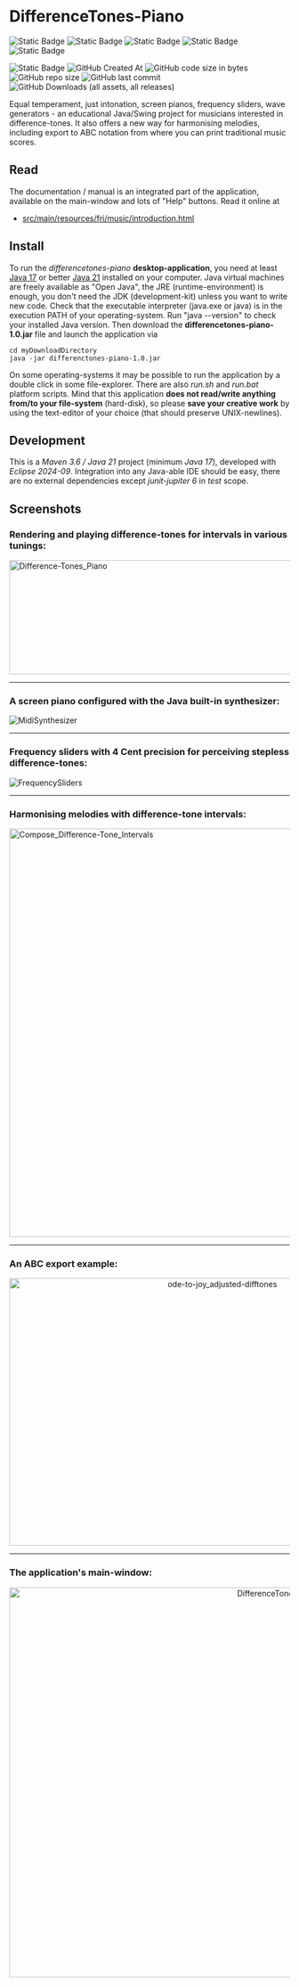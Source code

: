 # DifferenceTones-Piano

![Static Badge](https://img.shields.io/badge/Topic-Music-blue?link=https://en.wikipedia.org/wiki/Music)
![Static Badge](https://img.shields.io/badge/Type-Desktop_App-blue?link=https://en.wikipedia.org/wiki/Desktop_computer)
![Static Badge](https://img.shields.io/badge/Language-Java_17-darkgreen?link=https://openjdk.org/)
![Static Badge](https://img.shields.io/badge/UI_System-Swing-darkgreen?link=https://docs.oracle.com/javase/tutorial/uiswing/index.html)
![Static Badge](https://img.shields.io/badge/Application_JAR-2.15_MB-darkgreen)

![Static Badge](https://img.shields.io/github/license/fritzthecap/differencetones-piano?color=pink)
![GitHub Created At](https://img.shields.io/github/created-at/fritzthecap/differencetones-piano?color=pink)
![GitHub code size in bytes](https://img.shields.io/github/languages/code-size/fritzthecap/differencetones-piano?color=pink)
![GitHub repo size](https://img.shields.io/github/repo-size/fritzthecap/differencetones-piano?color=pink)
![GitHub last commit](https://img.shields.io/github/last-commit/fritzthecap/differencetones-piano?color=pink)
![GitHub Downloads (all assets, all releases)](https://img.shields.io/github/downloads/fritzthecap/differencetones-piano/total?color=pink)

Equal temperament, just intonation, screen pianos, frequency sliders, wave generators - an educational Java/Swing project for musicians interested in difference-tones. It also offers a new way for harmonising melodies, including export to ABC notation from where you can print traditional music scores.

## Read

The documentation / manual is an integrated part of the application, available on the main-window and lots of "Help" buttons. Read it online at 
- [src/main/resources/fri/music/introduction.html](https://html-preview.github.io/?url=https://github.com/fritzthecap/differencetones-piano/blob/main/src/main/resources/fri/music/introduction.html)

## Install

To run the _differencetones-piano_ __desktop-application__, you need at least [Java 17](https://openjdk.org/projects/jdk/17/) or better [Java 21](https://openjdk.org/projects/jdk/21/) installed on your computer. Java virtual machines are freely available as "Open Java", the JRE (runtime-environment) is enough, you don't need the JDK (development-kit) unless you want to write new code. Check that the executable interpreter (java.exe or java) is in the execution PATH of your operating-system. Run "java --version" to check your installed Java version. Then download the __differencetones-piano-1.0.jar__ file and launch the application via

    cd myDownloadDirectory
    java -jar differenctones-piano-1.0.jar

On some operating-systems it may be possible to run the application by a double click in some file-explorer. There are also _run.sh_ and _run.bat_ platform scripts. Mind that this application __does not read/write anything from/to your file-system__ (hard-disk), so please __save your creative work__ by using the text-editor of your choice (that should preserve UNIX-newlines).

## Development

This is a _Maven 3.6 / Java 21_ project (minimum _Java 17_), developed with _Eclipse 2024-09_. Integration into any Java-able IDE should be easy, there are no external dependencies except _junit-jupiter 6_ in _test_ scope.

## Screenshots

### Rendering and playing difference-tones for intervals in various tunings:

<img width="1203" height="205" alt="Difference-Tones_Piano" src="https://github.com/user-attachments/assets/85f62dba-13df-4cfb-bc00-387cfeaa2634" />

----

### A screen piano configured with the Java built-in synthesizer: 

![MidiSynthesizer](https://github.com/user-attachments/assets/950eee6e-7b08-49ba-b56f-7284aece1320)

----

### Frequency sliders with 4 Cent precision for perceiving stepless difference-tones:

![FrequencySliders](https://github.com/user-attachments/assets/22a1dcb5-e046-4a06-a44e-6e9e2b192cff)

----

### Harmonising melodies with difference-tone intervals:

<img width="1206" height="733" alt="Compose_Difference-Tone_Intervals" src="https://github.com/user-attachments/assets/d2d505eb-5934-496e-9a91-2582da4a4daf" />

----

### An ABC export example:
    
<div align="center">
 <img width="750" height="480" alt="ode-to-joy_adjusted-difftones" src="https://github.com/user-attachments/assets/940d3b45-93ea-486f-9a0e-4cff9b1d6baa" />
</div>

----

### The application's main-window:

<div align="center">
<img width="1040" height="700" alt="DifferenceTonesPiano_MainWindow" src="https://github.com/user-attachments/assets/cef339b4-15d8-4024-a9f5-35a7a3b99935" />
</div>



